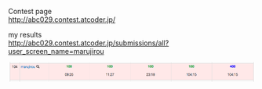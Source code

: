 Contest page  
http://abc029.contest.atcoder.jp/

my results  
http://abc029.contest.atcoder.jp/submissions/all?user_screen_name=marujirou

![my image](rank.png)
